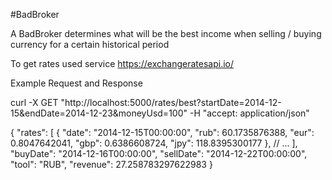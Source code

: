 #BadBroker

A BadBroker determines what will be the best income when selling / buying currency for a certain historical period

To get rates used service https://exchangeratesapi.io/

Example Request and Response

curl -X GET
"http://localhost:5000/rates/best?startDate=2014-12-15&endDate=2014-12-23&moneyUsd=100" -H
"accept: application/json"


{
	"rates": [
		{
		"date": "2014-12-15T00:00:00",
		"rub": 60.1735876388,
		"eur": 0.8047642041,
		"gbp": 0.6386608724,
		"jpy": 118.8395300177
		},
		// ...
	],
	"buyDate": "2014-12-16T00:00:00",
	"sellDate": "2014-12-22T00:00:00",
	"tool": "RUB",
	"revenue": 27.258783297622983
}